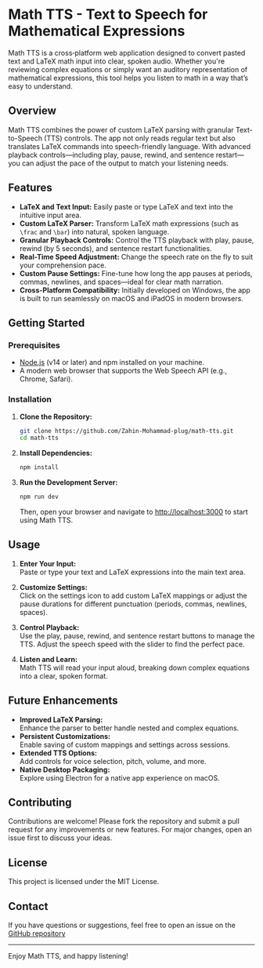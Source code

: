 # Math TTS - Text to Speech for Mathematical Expressions

Math TTS is a cross‑platform web application designed to convert pasted text and LaTeX math input into clear, spoken audio. Whether you're reviewing complex equations or simply want an auditory representation of mathematical expressions, this tool helps you listen to math in a way that’s easy to understand.

## Overview

Math TTS combines the power of custom LaTeX parsing with granular Text-to-Speech (TTS) controls. The app not only reads regular text but also translates LaTeX commands into speech-friendly language. With advanced playback controls—including play, pause, rewind, and sentence restart—you can adjust the pace of the output to match your listening needs.

## Features

- **LaTeX and Text Input:** Easily paste or type LaTeX and text into the intuitive input area.
- **Custom LaTeX Parser:** Transform LaTeX math expressions (such as `\frac` and `\bar`) into natural, spoken language.
- **Granular Playback Controls:** Control the TTS playback with play, pause, rewind (by 5 seconds), and sentence restart functionalities.
- **Real-Time Speed Adjustment:** Change the speech rate on the fly to suit your comprehension pace.
- **Custom Pause Settings:** Fine-tune how long the app pauses at periods, commas, newlines, and spaces—ideal for clear math narration.
- **Cross-Platform Compatibility:** Initially developed on Windows, the app is built to run seamlessly on macOS and iPadOS in modern browsers.

## Getting Started

### Prerequisites

- [Node.js](https://nodejs.org/) (v14 or later) and npm installed on your machine.
- A modern web browser that supports the Web Speech API (e.g., Chrome, Safari).

### Installation

1. **Clone the Repository:**

   ```bash
   git clone https://github.com/Zahin-Mohammad-plug/math-tts.git
   cd math-tts
   ```

2. **Install Dependencies:**

   ```bash
   npm install
   ```

3. **Run the Development Server:**

   ```bash
   npm run dev
   ```

   Then, open your browser and navigate to [http://localhost:3000](http://localhost:3000) to start using Math TTS.

## Usage

1. **Enter Your Input:**  
   Paste or type your text and LaTeX expressions into the main text area.

2. **Customize Settings:**  
   Click on the settings icon to add custom LaTeX mappings or adjust the pause durations for different punctuation (periods, commas, newlines, spaces).

3. **Control Playback:**  
   Use the play, pause, rewind, and sentence restart buttons to manage the TTS. Adjust the speech speed with the slider to find the perfect pace.

4. **Listen and Learn:**  
   Math TTS will read your input aloud, breaking down complex equations into a clear, spoken format.

## Future Enhancements

- **Improved LaTeX Parsing:**  
  Enhance the parser to better handle nested and complex equations.
- **Persistent Customizations:**  
  Enable saving of custom mappings and settings across sessions.
- **Extended TTS Options:**  
  Add controls for voice selection, pitch, volume, and more.
- **Native Desktop Packaging:**  
  Explore using Electron for a native app experience on macOS.

## Contributing

Contributions are welcome! Please fork the repository and submit a pull request for any improvements or new features. For major changes, open an issue first to discuss your ideas.

## License

This project is licensed under the MIT License.

## Contact

If you have questions or suggestions, feel free to open an issue on the [GitHub repository](https://github.com/Zahin-Mohammad-plug/math-tts)

---

Enjoy Math TTS, and happy listening!
```
